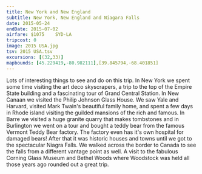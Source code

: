 ```yaml
---
title: New York and New England
subtitle: New York, New England and Niagara Falls
date: 2015-05-24
endDate: 2015-07-02
airfare: $1075    SYD-LA
tripcost: 0
image: 2015 USA.jpg
tsv: 2015 USA.tsv
excursions: [(32,33)]
mapbounds: [45.229419,-80.982111],[39.845794,-68.401851]
---
```


Lots of interesting things to see and do on this trip. In New York we spent some time visiting the art deco skyscrapers, a trip to the top of the Empire State building and a fascinating tour of Grand Central Station. In New Canaan we visited the Philip Johnson Glass House. We saw Yale and Harvard, visited Mark Twain's beautiful family home, and spent a few days in Rhode island visiting the guilded mansions of the rich and famous. In Barre we visited a huge granite quarry that makes tombstones and in Burlington we went on a tour and bought a teddy bear from the famous Vermont Teddy Bear factory. The factory even has it's own hospital for damaged bears! After that it was historic houses and towns until we got to the spectacular Niagra Falls. We walked across the border to Canada to see the falls from a different vantage point as well. A visit to the fabulous Corning Glass Museum and Bethel Woods where Woodstock was held all those years ago rounded out a great trip.
